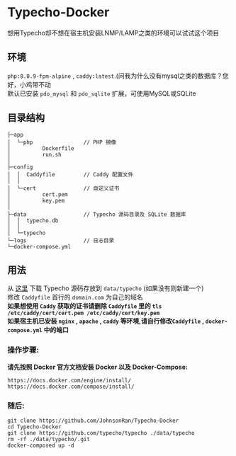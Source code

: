 # Typecho-Docker

想用Typecho却不想在宿主机安装LNMP/LAMP之类的环境可以试试这个项目

## 环境
`php:8.0.9-fpm-alpine` , `caddy:latest`.(问我为什么没有mysql之类的数据库？您好，小鸡带不动  
默认已安装 `pdo_mysql` 和 `pdo_sqlite` 扩展，可使用MySQL或SQLite

## 目录结构
```
├─app
│  └─php                // PHP 镜像
│          Dockerfile
│          run.sh
│
├─config
│  │  Caddyfile         // Caddy 配置文件
│  │
│  └─cert               // 自定义证书
│          cert.pem
│          key.pem
│
├─data                  // Typecho 源码目录及 SQLite 数据库
│  │  typecho.db
│  │
│  └─typecho
└─logs                  // 日志目录
└─docker-compose.yml
```

## 用法
从 [这里](https://github.com/typecho/typecho/archive/refs/heads/master.zip) 下载 Typecho 源码存放到 `data/typecho` (如果没有则新建一个)  
修改 `Caddyfile` 首行的 `domain.com` 为自己的域名  
**如果想使用 `Caddy` 获取的证书请删除 `Caddyfile` 里的 `tls /etc/caddy/cert/cert.pem /etc/caddy/cert/key.pem`**  
**如果宿主机已安装 `nginx` , `apache` , `caddy` 等环境,请自行修改`Caddyfile` , `docker-compose.yml` 中的端口**  

### 操作步骤:  
**请先按照 Docker 官方文档安装 Docker 以及 Docker-Compose:**  
```
https://docs.docker.com/engine/install/  
https://docs.docker.com/compose/install/  
```
### 随后:  
```
git clone https://github.com/JohnsonRan/Typecho-Docker
cd Typecho-Docker
git clone https://github.com/typecho/typecho ./data/typecho
rm -rf ./data/typecho/.git
docker-composed up -d
